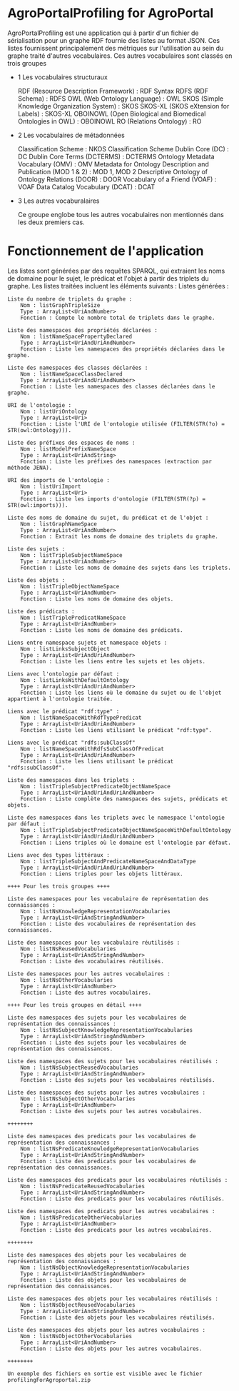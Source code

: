 # AgroPortalProfiling for AgroPortal

AgroPortalProfiling est une application qui à partir d'un fichier de sérialisation pour un graphe RDF fournie
 des listes au format JSON. Ces listes fournissent principalement des métriques sur l'utilisation au sein du graphe traité d'autres vocabulaires. Ces autres vocabulaires sont classés en trois groupes 

- 1 Les vocabulaires structuraux

    RDF (Resource Description Framework) : RDF Syntax
    RDFS (RDF Schema) : RDFS
    OWL (Web Ontology Language) : OWL
    SKOS (Simple Knowledge Organization System) : SKOS
    SKOS-XL (SKOS eXtension for Labels) : SKOS-XL
    OBOINOWL (Open Biological and Biomedical Ontologies in OWL) : OBOINOWL
    RO (Relations Ontology) : RO

- 2 Les vocabulaires de métadonnées

    Classification Scheme : NKOS Classification Scheme
    Dublin Core (DC) : DC
    Dublin Core Terms (DCTERMS) : DCTERMS
    Ontology Metadata Vocabulary (OMV) : OMV
    Metadata for Ontology Description and Publication (MOD 1 & 2) : MOD 1, MOD 2
    Descriptive Ontology of Ontology Relations (DOOR) : DOOR
    Vocabulary of a Friend (VOAF) : VOAF
    Data Catalog Vocabulary (DCAT) : DCAT

- 3 Les autres vocaburalaires

    Ce groupe englobe tous les autres vocabulaires non mentionnés dans les deux premiers cas.

# Fonctionnement de l'application

Les listes sont générées par des requêtes SPARQL, qui extraient les noms de domaine pour le sujet, le prédicat et l'objet à partir des triplets du graphe. Les listes traitées incluent les éléments suivants :
Listes générées :

    Liste du nombre de triplets du graphe :
        Nom : listGraphTripleSize
        Type : ArrayList<UriAndNumber>
        Fonction : Compte le nombre total de triplets dans le graphe.

    Liste des namespaces des propriétés déclarées :
        Nom : listNameSpacePropertyDeclared
        Type : ArrayList<UriAndUriAndNumber>
        Fonction : Liste les namespaces des propriétés déclarées dans le graphe.

    Liste des namespaces des classes déclarées :
        Nom : listNameSpaceClassDeclared
        Type : ArrayList<UriAndUriAndNumber>
        Fonction : Liste les namespaces des classes déclarées dans le graphe.

    URI de l'ontologie :
        Nom : listUriOntology
        Type : ArrayList<Uri>
        Fonction : Liste l'URI de l'ontologie utilisée (FILTER(STR(?o) = STR(owl:Ontology))).

    Liste des préfixes des espaces de noms :
        Nom : listModelPrefixNameSpace
        Type : ArrayList<UriAndString>
        Fonction : Liste les préfixes des namespaces (extraction par méthode JENA).

    URI des imports de l'ontologie :
        Nom : listUriImport
        Type : ArrayList<Uri>
        Fonction : Liste les imports d'ontologie (FILTER(STR(?p) = STR(owl:imports))).

    Liste des noms de domaine du sujet, du prédicat et de l'objet :
        Nom : listGraphNameSpace
        Type : ArrayList<UriAndNumber>
        Fonction : Extrait les noms de domaine des triplets du graphe.

    Liste des sujets :
        Nom : listTripleSubjectNameSpace
        Type : ArrayList<UriAndNumber>
        Fonction : Liste les noms de domaine des sujets dans les triplets.

    Liste des objets :
        Nom : listTripleObjectNameSpace
        Type : ArrayList<UriAndNumber>
        Fonction : Liste les noms de domaine des objets.

    Liste des prédicats :
        Nom : listTriplePredicatNameSpace
        Type : ArrayList<UriAndNumber>
        Fonction : Liste les noms de domaine des prédicats.

    Liens entre namespace sujets et namespace objets :
        Nom : listLinksSubjectObject
        Type : ArrayList<UriAndUriAndNumber>
        Fonction : Liste les liens entre les sujets et les objets.

    Liens avec l'ontologie par défaut :
        Nom : listLinksWithDefaultOntology
        Type : ArrayList<UriAndUriAndNumber>
        Fonction : Liste les liens où le domaine du sujet ou de l'objet appartient à l'ontologie traitée.

    Liens avec le prédicat "rdf:type" :
        Nom : listNameSpaceWithRdfTypePredicat
        Type : ArrayList<UriAndUriAndNumber>
        Fonction : Liste les liens utilisant le prédicat "rdf:type".

    Liens avec le prédicat "rdfs:subClassOf"
        Nom : listNameSpaceWithRdfsSubClassOfPredicat
        Type : ArrayList<UriAndUriAndNumber>
        Fonction : Liste les liens utilisant le prédicat "rdfs:subClassOf".

    Liste des namespaces dans les triplets :
        Nom : listTripleSubjectPredicateObjectNameSpace
        Type : ArrayList<UriAndUriAndUriAndNumber>
        Fonction : Liste complète des namespaces des sujets, prédicats et objets.

    Liste des namespaces dans les triplets avec le namespace l'ontologie par défaut :
        Nom : listTripleSubjectPredicateObjectNameSpaceWithDefaultOntology
        Type : ArrayList<UriAndUriAndUriAndNumber>
        Fonction : Liens triples où le domaine est l'ontologie par défaut.

    Liens avec des types littéraux :
        Nom : listTripleSubjectAndPredicateNameSpaceAndDataType
        Type : ArrayList<UriAndUriAndUriAndNumber>
        Fonction : Liens triples pour les objets littéraux.

    ++++ Pour les trois groupes ++++

    Liste des namespaces pour les vocabulaire de représentation des connaissances :
        Nom : listNsKnowledgeRepresentationVocabularies
        Type : ArrayList<UriAndStringAndNumber>
        Fonction : Liste des vocabulaires de représentation des connaissances.

    Liste des namespaces pour les vocabulaire réutilisés :
        Nom : listNsReusedVocabularies
        Type : ArrayList<UriAndStringAndNumber>
        Fonction : Liste des vocabulaires réutilisés.

    Liste des namespaces pour les autres vocabulaires :
        Nom : listNsOtherVocabularies
        Type : ArrayList<UriAndNumber>
        Fonction : Liste des autres vocabulaires.

    ++++ Pour les trois groupes en détail ++++    

    Liste des namespaces des sujets pour les vocabulaires de représentation des connaissances :
        Nom : listNsSubjectKnowledgeRepresentationVocabularies
        Type : ArrayList<UriAndStringAndNumber>
        Fonction : Liste des sujets pour les vocabulaires de représentation des connaissances.

    Liste des namespaces des sujets pour les vocabulaires réutilisés :
        Nom : listNsSubjectReusedVocabularies
        Type : ArrayList<UriAndStringAndNumber>
        Fonction : Liste des sujets pour les vocabulaires réutilisés.

    Liste des namespaces des sujets pour les autres vocabulaires :
        Nom : listNsSubjectOtherVocabularies
        Type : ArrayList<UriAndNumber>
        Fonction : Liste des sujets pour les autres vocabulaires.

    ++++++++    

    Liste des namespaces des predicats pour les vocabulaires de représentation des connaissances :
        Nom : listNsPredicateKnowledgeRepresentationVocabularies
        Type : ArrayList<UriAndStringAndNumber>
        Fonction : Liste des predicats pour les vocabulaires de représentation des connaissances.

    Liste des namespaces des predicats pour les vocabulaires réutilisés :
        Nom : listNsPredicateReusedVocabularies
        Type : ArrayList<UriAndStringAndNumber>
        Fonction : Liste des predicats pour les vocabulaires réutilisés.

    Liste des namespaces des predicats pour les autres vocabulaires :
        Nom : listNsPredicateOtherVocabularies
        Type : ArrayList<UriAndNumber>
        Fonction : Liste des predicats pour les autres vocabulaires.

    ++++++++        

    Liste des namespaces des objets pour les vocabulaires de représentation des connaissances :
        Nom : listNsObjectKnowledgeRepresentationVocabularies
        Type : ArrayList<UriAndStringAndNumber>
        Fonction : Liste des objets pour les vocabulaires de représentation des connaissances.

    Liste des namespaces des objets pour les vocabulaires réutilisés :
        Nom : listNsObjectReusedVocabularies
        Type : ArrayList<UriAndStringAndNumber>
        Fonction : Liste des objets pour les vocabulaires réutilisés.

    Liste des namespaces des objets pour les autres vocabulaires :
        Nom : listNsObjectOtherVocabularies
        Type : ArrayList<UriAndNumber>
        Fonction : Liste des objets pour les autres vocabulaires.

    ++++++++       

    Un exemple des fichiers en sortie est visible avec le fichier profilingForAgroportal.zip